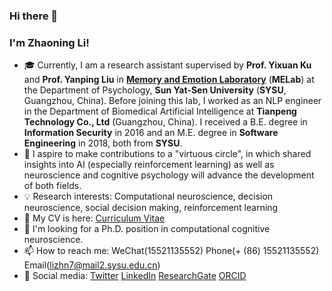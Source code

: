 ### Hi there 👋

<!--
**Das-Boot/Das-Boot** is a ✨ _special_ ✨ repository because its `README.md` (this file) appears on your GitHub profile.
-->

### I'm Zhaoning Li!

- :mortar_board: Currently, I am a research assistant supervised by **Prof. Yixuan Ku** and **Prof. Yanping Liu** in [**Memory and Emotion Laboratory**](https://sysumelab.com) (**MELab**) at the Department of Psychology, **Sun Yat-Sen University** (**SYSU**, Guangzhou, China). Before joining this lab, I worked as an NLP engineer in the Department of Biomedical Artificial Intelligence at **Tianpeng Technology Co., Ltd** (Guangzhou, China). I received a B.E. degree in **Information Security** in 2016 and an M.E. degree in **Software Engineering** in 2018, both from **SYSU**.
- :high_brightness: I aspire to make contributions to a "virtuous circle", in which shared insights into AI (especially reinforcement learning) as well as neuroscience and cognitive psychology will advance the development of both fields. 
- :bulb: Research interests: Computational neuroscience, decision neuroscience, social decision making, reinforcement learning 
- 🌱 My CV is here: [Curriculum Vitae](https://github.com/Das-Boot/Das-Boot/blob/main/CV-Zhaoning%20Li.pdf)
- 🔭 I'm looking for a Ph.D. position in computational cognitive neuroscience.
- 📫 How to reach me: WeChat(15521135552) Phone(+ (86) 15521135552) Email(lizhn7@mail2.sysu.edu.cn) 
- :key: Social media: [Twitter](https://twitter.com/lizhn7) [LinkedIn](https://www.linkedin.com/in/zhaoning-li-b82bb1136/) [ResearchGate](https://www.researchgate.net/profile/Zhaoning_Li2) [ORCID](https://orcid.org/0000-0002-7578-3076)
